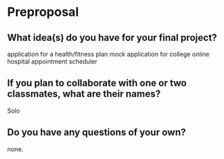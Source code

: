 # Preproposal

## What idea(s) do you have for your final project?

application for a health/fitness plan
mock application for college
online hospital appointment scheduler


## If you plan to collaborate with one or two classmates, what are their names?

Solo

## Do you have any questions of your own?

none.
